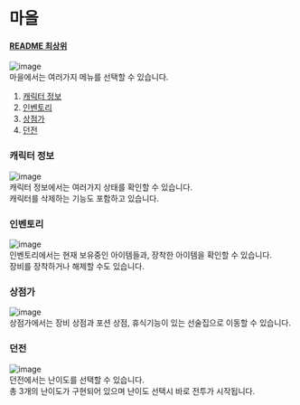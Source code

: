 # 마을
#### [README 최상위](https://github.com/xoxohoon01/Team-5_Text-RPG/blob/main/README.md)
![image](https://github.com/user-attachments/assets/b427d3cb-8846-4a93-a4a0-fad37a6abd0b)</br>
마을에서는 여러가지 메뉴를 선택할 수 있습니다.
1. [캐릭터 정보](https://github.com/xoxohoon01/Team-5_Text-RPG/blob/main/STATUS.md)
2. [인벤토리](https://github.com/xoxohoon01/Team-5_Text-RPG/blob/main/INVENTORY.md)
3. [상점가](https://github.com/xoxohoon01/Team-5_Text-RPG/blob/main/SHOP.md)
4. [던전](https://github.com/xoxohoon01/Team-5_Text-RPG/blob/main/DUNGEON.md)

### 캐릭터 정보
![image](https://github.com/user-attachments/assets/b7751b9e-e38d-4f2c-94fe-82a88b78165b)</br>
캐릭터 정보에서는 여러가지 상태를 확인할 수 있습니다.</br>
캐릭터를 삭제하는 기능도 포함하고 있습니다.</br>

### 인벤토리
![image](https://github.com/user-attachments/assets/8cafc9c1-b6a8-4da0-9700-92703cb50047)</br>
인벤토리에서는 현재 보유중인 아이템들과, 장착한 아이템을 확인할 수 있습니다.</br>
장비를 장착하거나 해제할 수도 있습니다.</br>

### 상점가
![image](https://github.com/user-attachments/assets/3329f1eb-0b20-42ce-b7b2-a3786afdb9aa)</br>
상점가에서는 장비 상점과 포션 상점, 휴식기능이 있는 선술집으로 이동할 수 있습니다.</br>

### 던전
![image](https://github.com/user-attachments/assets/c5e6021b-7291-442a-b269-040fe231a506)</br>
던전에서는 난이도를 선택할 수 있습니다.</br>
총 3개의 난이도가 구현되어 있으며 난이도 선택시 바로 전투가 시작됩니다.</br>
